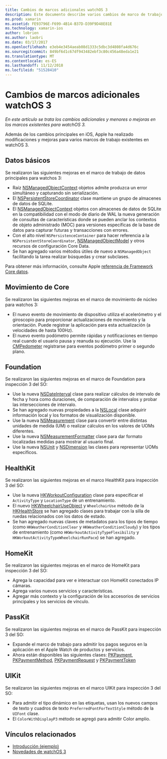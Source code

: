 ```yaml
---
title: Cambios de marcos adicionales watchOS 3
description: Este documento describe varios cambios de marco de trabajo presentados con watchOS 3 y cómo trabajar con ellos en Xamarin. Se tratan los datos principales, movimiento de Core, Foundation, HealthKit, HomeKit, PassKit y UIKit.
ms.prod: xamarin
ms.assetid: FE93796E-F699-4B14-B37D-D39F9D48E81E
ms.technology: xamarin-ios
author: lobrien
ms.author: laobri
ms.date: 03/17/2017
ms.openlocfilehash: e3eb4e3454aeab08d1333c5dbc3d4808fa4d676c
ms.sourcegitcommit: 849bf6d1c67df943482ebf3c80c456a48eda1e21
ms.translationtype: MT
ms.contentlocale: es-ES
ms.lasthandoff: 11/12/2018
ms.locfileid: "51528410"
---
```

# <a name="additional-watchos-3-frameworks-changes"></a>Cambios de marcos adicionales watchOS 3

_En este artículo se trata los cambios adicionales y menores o mejoras en los marcos existentes para watchOS 3._

Además de los cambios principales en iOS, Apple ha realizado modificaciones y mejoras para varios marcos de trabajo existentes en watchOS 3.


## <a name="core-data"></a>Datos básicos

Se realizaron las siguientes mejoras en el marco de trabajo de datos principales para watchos 3:

- Raíz [NSManagedObjectContext](https://developer.apple.com/reference/coredata/nsmanagedobjectcontext) objetos admite produzca un error simultáneo y capturando sin serialización.
- El [NSPersistentStoreCoordinator](https://developer.apple.com/reference/coredata/nspersistentstorecoordinator) clase mantiene un grupo de almacenes de datos de SQLite.
- El [NSManagedObjectContext](https://developer.apple.com/reference/coredata/nsmanagedobjectcontext) objetos con almacenes de datos de SQLite en la compatibilidad con el modo de diario de WAL la nueva generación de consultas de características donde se pueden anclar los contextos de objeto administrado (MOC) para versiones específicas de la base de datos para capturar futuras y transacciones con errores.
- Con el alto nivel `NSPersistenceContainer` para hacer referencia a la `NSPersistentStoreCoordinator`, [NSManagedObjectModel](https://developer.apple.com/reference/coredata/nsmanagedobjectmodel) y otros recursos de configuración Core Data.
- Se han agregado varios métodos útiles de nuevo a `NSManagedObject` facilitando la tarea realizar búsquedas y crear subclases.

Para obtener más información, consulte Apple [referencia de Framework Core datos](https://developer.apple.com/reference/coredata).


## <a name="core-motion"></a>Movimiento de Core

Se realizaron las siguientes mejoras en el marco de movimiento de núcleo para watchos 3:

- El nuevo evento de movimiento de dispositivo utiliza el acelerómetro y el giroscopio para proporcionar actualizaciones de movimiento y la orientación. Puede registrar la aplicación para esta actualización (a velocidades de hasta 100Hz).
- El nuevo evento podómetro permite rápidas y notificaciones en tiempo real cuando el usuario pausa y reanuda su ejecución. Use la [CMPedometer](https://developer.apple.com/reference/coremotion/cmpedometer) registrarse para eventos podómetro primer o segundo plano.


## <a name="foundation"></a>Foundation

Se realizaron las siguientes mejoras en el marco de Foundation para inspección 3 del SO:

- Use la nueva [NSDateInterval](https://developer.apple.com/reference/foundation/nsdateinterval) clase para realizar cálculos de intervalo de fecha y hora como duraciones, de comparación de intervalos y probar las intersecciones de intervalo.
- Se han agregado nuevas propiedades a la [NSLocal](https://developer.apple.com/reference/foundation/nslocale) clase adquirir información local y los formatos de visualización disponible.
- Use la nueva [NSMeasurement](https://developer.apple.com/reference/foundation/nsmeasurement) clase para convertir entre distintas unidades de medida (UM) o realizar cálculos en los valores de UOMs diferentes.
- Use la nueva [NSMeasurementFormatter](https://developer.apple.com/reference/foundation/nsmeasurementformatter) clase para dar formato localizadas medidas para mostrar al usuario final.
- Use la nueva [NSUnit](https://developer.apple.com/reference/foundation/nsunit) y [NSDimension](https://developer.apple.com/reference/foundation/nsdimension) las clases para representar UOMs específicos.


## <a name="healthkit"></a>HealthKit

Se realizaron las siguientes mejoras en el marco HealthKit para inspección 3 del SO:

- Use la nueva [HKWorkoutConfiguration](https://developer.apple.com/reference/healthkit/hkworkoutconfiguration) clase para especificar el `ActivityType` y `LocationType` de un entrenamiento.
- El nuevo [HKWheelchairUseObject](https://developer.apple.com/reference/healthkit/hkwheelchairuseobject) y `WheelchairUse` método de la [HKHealthStore](https://developer.apple.com/reference/healthkit/hkhealthstore) se han agregado clases para trabajar con la silla de ruedas relacionados con los datos de estado.
- Se han agregado nuevas claves de metadatos para los tipos de tiempo (como `HKWeatherConditionClear` y `HKWeatherConditionCloudy`) y los tipos de entrenamiento (como `HKWorkoutActivityTypeFlexibility` y `HKWorkoutActivityTypeWheelchairRunPace`) se han agregado.


## <a name="homekit"></a>HomeKit

Se realizaron las siguientes mejoras en el marco de HomeKit para inspección 3 del SO:

- Agrega la capacidad para ver e interactuar con HomeKit conectados IP cámaras.
- Agrega varios nuevos servicios y características.
- Agregar más contexto y la configuración de los accesorios de servicios principales y los servicios de vínculo.


## <a name="passkit"></a>PassKit

Se realizaron las siguientes mejoras en el marco de PassKit para inspección 3 del SO:

- Expande el marco de trabajo para admitir los pagos seguros en la aplicación en el Apple Watch de productos y servicios.
- Ahora están disponibles las siguientes clases: [PKPayment](https://developer.apple.com/reference/passkit/pkpayment), [PKPaymentMethod](https://developer.apple.com/reference/passkit/pkpaymentmethod), [PKPaymentRequest](https://developer.apple.com/reference/passkit/pkpaymentrequest) y [PKPaymentToken](https://developer.apple.com/reference/passkit/pkpaymenttoken)


## <a name="uikit"></a>UIKit

Se realizaron las siguientes mejoras en el marco UIKit para inspección 3 del SO:

- Para admitir el tipo dinámico en las etiquetas, usan los nuevos campos de texto y cuadros de texto `PreferredFontForTextStyle` método de la `UIFont` clase.
- El `ColorWithDisplayP3` método se agregó para admitir Color amplio.


## <a name="related-links"></a>Vínculos relacionados

- [Introducción (ejemplo)](https://developer.xamarin.com/samples/monotouch/WatchKit/)
- [Novedades de watchOS 3](https://developer.apple.com/library/prerelease/content/releasenotes/General/WhatsNewInwatchOS/Articles/watchOS3.html#//apple_ref/doc/uid/TP40017085-SW1)
